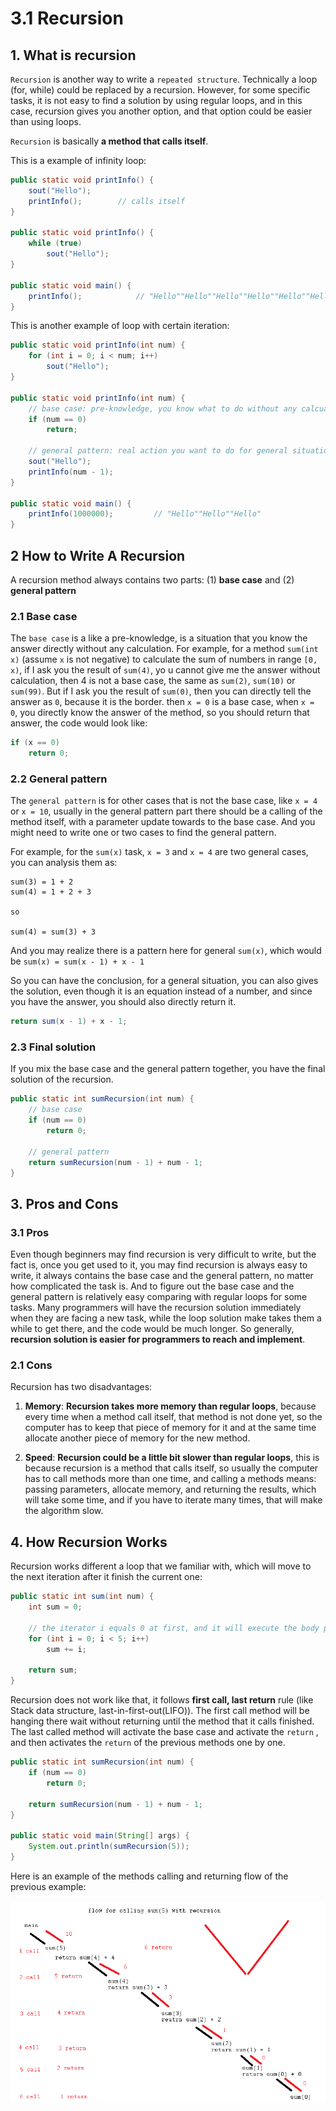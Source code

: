 # 3.1 Recursion

## 1. What is recursion

`Recursion` is another way to write a `repeated structure`. Technically a loop (for, while) could be replaced by a recursion. However, for some specific tasks, it is not easy to find a solution by using regular loops, and in this case, recursion gives you another option, and that option could be easier than using loops.

`Recursion` is basically **a method that calls itself**.

This is a example of infinity loop:

```java
public static void printInfo() {
    sout("Hello");
    printInfo();		// calls itself
}

public static void printInfo() {
    while (true)
        sout("Hello");
}

public static void main() {
    printInfo();			// "Hello""Hello""Hello""Hello""Hello""Hello""Hello""Hello""Hello""Hello""Hello"...
}
```

This is another example of loop with certain iteration:

```java
public static void printInfo(int num) {
    for (int i = 0; i < num; i++)
        sout("Hello");
}

public static void printInfo(int num) {
    // base case: pre-knowledge, you know what to do without any calcualtion
    if (num == 0)
        return;

    // general pattern: real action you want to do for general situation, and you should call the method itself with an update in this part,
    sout("Hello");
    printInfo(num - 1);
}

public static void main() {
    printInfo(1000000);			// "Hello""Hello""Hello"
}
```

## 2 How to Write A Recursion

A recursion method always contains two parts: (1) **base case** and (2) **general pattern**

### 2.1 Base case

The `base case` is a like a pre-knowledge, is a situation that you know the answer directly without any calculation. For example, for a method `sum(int x)` (assume `x` is not negative) to calculate the sum of numbers in range `[0, x)`, if I ask you the result of `sum(4)`, yo u cannot give me the answer without calculation, then 4 is not a base case, the same as `sum(2)`, `sum(10)` or `sum(99)`. But if I ask you the result of `sum(0)`, then you can directly tell the answer as `0`, because it is the border. then `x = 0` is a base case, when `x = 0`, you directly know the answer of the method, so you should return that answer, the code would look like:

```java
if (x == 0)
    return 0;
```

### 2.2 General pattern

The `general pattern` is for other cases that is not the base case, like `x = 4` or `x = 10`, usually in the general pattern part there should be a calling of the method itself, with a parameter update towards to the base case. And you might need to write one or two cases to find the general pattern.

For example, for the `sum(x)` task, `x = 3` and `x = 4` are two general cases, you can analysis them as:

```
sum(3) = 1 + 2
sum(4) = 1 + 2 + 3

so

sum(4) = sum(3) + 3
```

And you may realize there is a pattern here for general `sum(x)`, which would be `sum(x) = sum(x - 1) + x - 1`

So you can have the conclusion, for a general situation, you can also gives the solution, even though it is an equation instead of a number, and since you have the answer, you should also directly return it.

```java
return sum(x - 1) + x - 1;
```

### 2.3 Final solution

If you mix the base case and the general pattern together, you have the final solution of the recursion.

```java
public static int sumRecursion(int num) {
    // base case
    if (num == 0)
        return 0;

    // general pattern
    return sumRecursion(num - 1) + num - 1;
}
```

## 3. Pros and Cons

### 3.1 Pros

Even though beginners may find recursion is very difficult to write, but the fact is, once you get used to it, you may find recursion is always easy to write, it always contains the base case and the general pattern, no matter how complicated the task is. And to figure out the base case and the general pattern is relatively easy comparing with regular loops for some tasks. Many programmers will have the recursion solution immediately when they are facing a new task, while the loop solution make takes them a while to get there, and the code would be much longer. So generally, **recursion solution is easier for programmers to reach and implement**.

### 2.1 Cons

Recursion has two disadvantages:

1. **Memory**: **Recursion takes more memory than regular loops**, because every time when a method call itself, that method is not done yet, so the computer has to keep that piece of memory for it and at the same time allocate another piece of memory for the new method.

2. **Speed**: **Recursion could be a little bit slower than regular loops**, this is because recursion is a method that calls itself, so usually the computer has to call methods more than one time, and calling a methods means: passing parameters, allocate memory, and returning the results, which will take some time, and if you have to iterate many times, that will make the algorithm slow.

## 4. How Recursion Works

Recursion works different a loop that we familiar with, which will move to the next iteration after it finish the current one:

```java
public static int sum(int num) {
    int sum = 0;

    // the iterator i equals 0 at first, and it will execute the body part of the for loop, once it is finished (adding 0 to the sum), it will move on to the next iteration.
    for (int i = 0; i < 5; i++)
        sum += i;

    return sum;
}
```

Recursion does not work like that, it follows **first call, last return** rule (like Stack data structure, last-in-first-out(LIFO)). The first call method will be hanging there wait without returning until the method that it calls finished. The last called method will activate the base case and activate the `return` , and then activates the `return` of the previous methods one by one.

```java
public static int sumRecursion(int num) {
    if (num == 0)
        return 0;

    return sumRecursion(num - 1) + num - 1;
}

public static void main(String[] args) {
    System.out.println(sumRecursion(5));
}
```

Here is an example of the methods calling and returning flow of the previous example:

![](imgs\Chapter3\flow.png)
